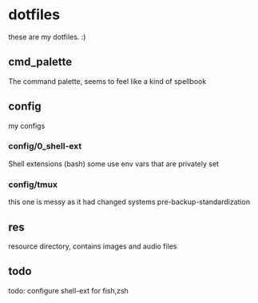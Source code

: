 # dotfiles

these are my dotfiles. :)

## cmd_palette
The command palette, seems to feel like a kind of spellbook

## config
my configs

### config/0_shell-ext
Shell extensions (bash)
some use env vars that are privately set

### config/tmux
this one is messy as it had changed systems pre-backup-standardization

## res
resource directory, contains images and audio files

## todo
todo: configure shell-ext for fish,zsh


